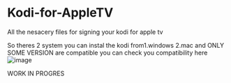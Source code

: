 # Kodi-for-AppleTV
All the nesacery files for signing your kodi for apple tv

So theres 2 system you can instal the kodi from1.windows 2.mac and ONLY SOME VERSION are compatible you can check you compatibility here
![image](https://github.com/minePFcraft/Kodi-for-AppleTV/assets/147423272/d56b3324-83d2-4087-b835-4cfc9c47cea0)

WORK IN PROGRES

